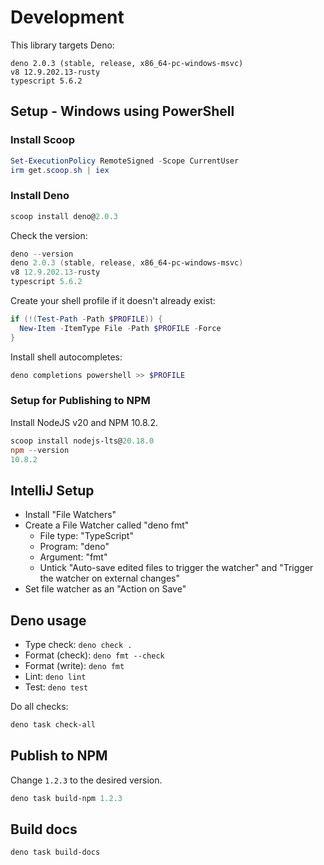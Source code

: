# Development

This library targets Deno:

```
deno 2.0.3 (stable, release, x86_64-pc-windows-msvc)
v8 12.9.202.13-rusty
typescript 5.6.2
```

## Setup - Windows using PowerShell

### Install Scoop

```PowerShell
Set-ExecutionPolicy RemoteSigned -Scope CurrentUser
irm get.scoop.sh | iex
```

### Install Deno

```PowerShell
scoop install deno@2.0.3
```

Check the version:

```PowerShell
deno --version
deno 2.0.3 (stable, release, x86_64-pc-windows-msvc)
v8 12.9.202.13-rusty
typescript 5.6.2
```

Create your shell profile if it doesn't already exist:

```PowerShell
if (!(Test-Path -Path $PROFILE)) {
  New-Item -ItemType File -Path $PROFILE -Force
}
```

Install shell autocompletes:

```PowerShell
deno completions powershell >> $PROFILE
```

### Setup for Publishing to NPM

Install NodeJS v20 and NPM 10.8.2.

```PowerShell
scoop install nodejs-lts@20.18.0
npm --version
10.8.2
```

## IntelliJ Setup

- Install "File Watchers"
- Create a File Watcher called "deno fmt"
  - File type: "TypeScript"
  - Program: "deno"
  - Argument: "fmt"
  - Untick "Auto-save edited files to trigger the watcher" and "Trigger the
    watcher on external changes"
- Set file watcher as an "Action on Save"

## Deno usage

- Type check: `deno check .`
- Format (check): `deno fmt --check`
- Format (write): `deno fmt`
- Lint: `deno lint`
- Test: `deno test`

Do all checks:

```powershell
deno task check-all
```

## Publish to NPM

Change `1.2.3` to the desired version.

```PowerShell
deno task build-npm 1.2.3
```

## Build docs

```PowerShell
deno task build-docs
```
